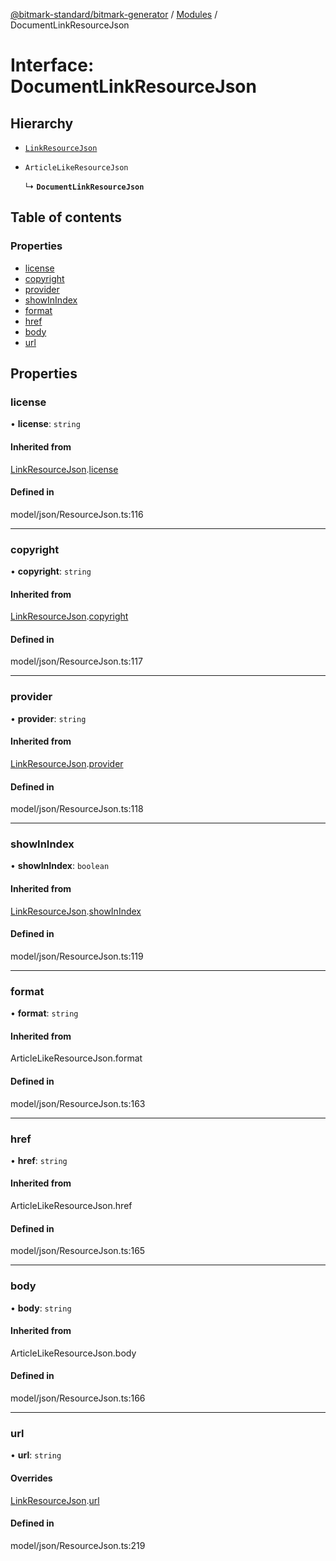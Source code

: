 [@bitmark-standard/bitmark-generator](../API.md) / [Modules](../modules.md) / DocumentLinkResourceJson

# Interface: DocumentLinkResourceJson

## Hierarchy

- [`LinkResourceJson`](LinkResourceJson.md)

- `ArticleLikeResourceJson`

  ↳ **`DocumentLinkResourceJson`**

## Table of contents

### Properties

- [license](DocumentLinkResourceJson.md#license)
- [copyright](DocumentLinkResourceJson.md#copyright)
- [provider](DocumentLinkResourceJson.md#provider)
- [showInIndex](DocumentLinkResourceJson.md#showInIndex)
- [format](DocumentLinkResourceJson.md#format)
- [href](DocumentLinkResourceJson.md#href)
- [body](DocumentLinkResourceJson.md#body)
- [url](DocumentLinkResourceJson.md#url)

## Properties

### license

• **license**: `string`

#### Inherited from

[LinkResourceJson](LinkResourceJson.md).[license](LinkResourceJson.md#license)

#### Defined in

model/json/ResourceJson.ts:116

___

### copyright

• **copyright**: `string`

#### Inherited from

[LinkResourceJson](LinkResourceJson.md).[copyright](LinkResourceJson.md#copyright)

#### Defined in

model/json/ResourceJson.ts:117

___

### provider

• **provider**: `string`

#### Inherited from

[LinkResourceJson](LinkResourceJson.md).[provider](LinkResourceJson.md#provider)

#### Defined in

model/json/ResourceJson.ts:118

___

### showInIndex

• **showInIndex**: `boolean`

#### Inherited from

[LinkResourceJson](LinkResourceJson.md).[showInIndex](LinkResourceJson.md#showInIndex)

#### Defined in

model/json/ResourceJson.ts:119

___

### format

• **format**: `string`

#### Inherited from

ArticleLikeResourceJson.format

#### Defined in

model/json/ResourceJson.ts:163

___

### href

• **href**: `string`

#### Inherited from

ArticleLikeResourceJson.href

#### Defined in

model/json/ResourceJson.ts:165

___

### body

• **body**: `string`

#### Inherited from

ArticleLikeResourceJson.body

#### Defined in

model/json/ResourceJson.ts:166

___

### url

• **url**: `string`

#### Overrides

[LinkResourceJson](LinkResourceJson.md).[url](LinkResourceJson.md#url)

#### Defined in

model/json/ResourceJson.ts:219
